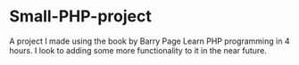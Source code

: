 # Small-PHP-project

A project I made using the book by Barry Page Learn PHP programming in 4 hours. I look to adding some more functionality to it in the near future.

